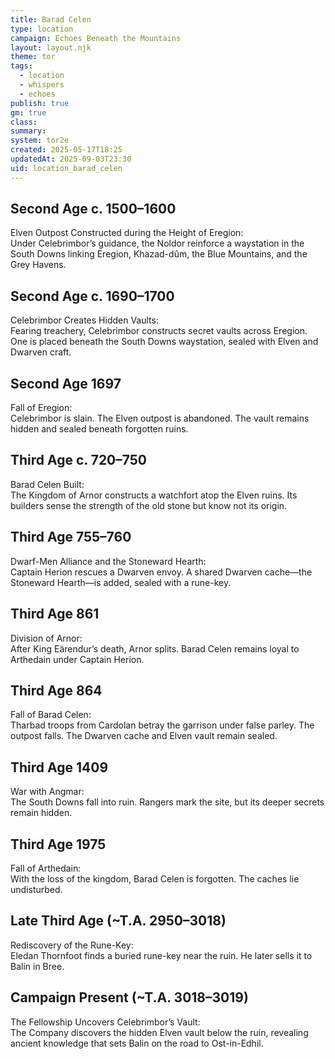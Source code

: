 ```yaml
---
title: Barad Celen
type: location
campaign: Echoes Beneath the Mountains
layout: layout.njk
theme: tor
tags:
  - location
  - whispers
  - echoes
publish: true
gm: true
class:
summary:
system: tor2e
created: 2025-05-17T18:25
updatedAt: 2025-09-03T23:30
uid: location_barad_celen
---
```

## Second Age c. 1500–1600

Elven Outpost Constructed during the Height of Eregion:  
Under Celebrimbor’s guidance, the Noldor reinforce a waystation in the South Downs linking Eregion, Khazad-dûm, the Blue Mountains, and the Grey Havens.

## Second Age c. 1690–1700

Celebrimbor Creates Hidden Vaults:  
Fearing treachery, Celebrimbor constructs secret vaults across Eregion. One is placed beneath the South Downs waystation, sealed with Elven and Dwarven craft.

## Second Age 1697

Fall of Eregion:  
Celebrimbor is slain. The Elven outpost is abandoned. The vault remains hidden and sealed beneath forgotten ruins.

## Third Age c. 720–750

Barad Celen Built:  
The Kingdom of Arnor constructs a watchfort atop the Elven ruins. Its builders sense the strength of the old stone but know not its origin.

## Third Age 755–760

Dwarf-Men Alliance and the Stoneward Hearth:  
Captain Herion rescues a Dwarven envoy. A shared Dwarven cache—the Stoneward Hearth—is added, sealed with a rune-key.

## Third Age 861

Division of Arnor:  
After King Eärendur’s death, Arnor splits. Barad Celen remains loyal to Arthedain under Captain Herion.

## Third Age 864

Fall of Barad Celen:  
Tharbad troops from Cardolan betray the garrison under false parley. The outpost falls. The Dwarven cache and Elven vault remain sealed.

## Third Age 1409

War with Angmar:  
The South Downs fall into ruin. Rangers mark the site, but its deeper secrets remain hidden.

## Third Age 1975

Fall of Arthedain:  
With the loss of the kingdom, Barad Celen is forgotten. The caches lie undisturbed.

## Late Third Age (~T.A. 2950–3018)

Rediscovery of the Rune-Key:  
Eledan Thornfoot finds a buried rune-key near the ruin. He later sells it to Balin in Bree.

## Campaign Present (~T.A. 3018–3019)

The Fellowship Uncovers Celebrimbor’s Vault:  
The Company discovers the hidden Elven vault below the ruin, revealing ancient knowledge that sets Balin on the road to Ost-in-Edhil.